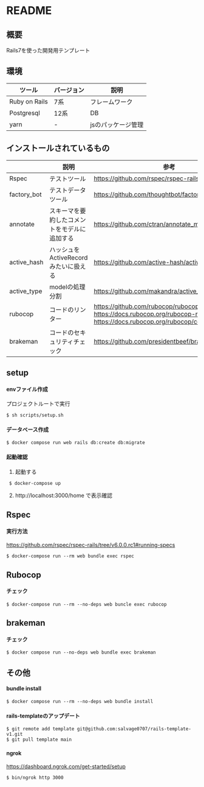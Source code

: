 # README

## 概要

Rails7を使った開発用テンプレート

## 環境

|ツール| バージョン| 説明|
|---|---|---|
|Ruby on Rails | 7系| フレームワーク|
|Postgresql| 12系| DB|
|yarn | -| jsのパッケージ管理|

## インストールされているもの
| | 説明| 参考|
|---|---|---|
|Rspec| テストツール| https://github.com/rspec/rspec-rails|
|factory_bot| テストデータツール|https://github.com/thoughtbot/factory_bot_rails|
|annotate| スキーマを要約したコメントをモデルに追加する| https://github.com/ctran/annotate_models|
|active_hash| ハッシュをActiveRecordみたいに扱える| https://github.com/active-hash/active_hash|
|active_type| modelの処理分割| https://github.com/makandra/active_type|
|rubocop| コードのリンター| https://github.com/rubocop/rubocop-rails <br> https://docs.rubocop.org/rubocop-rails/index.html <br> https://docs.rubocop.org/rubocop/compatibility.html|
|brakeman| コードのセキュリティチェック| https://github.com/presidentbeef/brakeman|

## setup

#### envファイル作成

プロジェクトルートで実行
```shell
$ sh scripts/setup.sh
```

#### データベース作成

```shell
$ docker compose run web rails db:create db:migrate
```

#### 起動確認

1. 起動する
```shell
 $ docker-compose up
```
2. http://localhost:3000/home で表示確認


## Rspec

#### 実行方法

https://github.com/rspec/rspec-rails/tree/v6.0.0.rc1#running-specs
```shell
$ docker-compose run --rm web bundle exec rspec
```

## Rubocop

#### チェック

```shell
$ docker-compose run --rm --no-deps web buncle exec rubocop
```

## brakeman

#### チェック

```shell
$ docker compose run --no-deps web bundle exec brakeman
```

## その他
#### bundle install

```shell
$ docker compose run --rm --no-deps web bundle install 
```

#### rails-templateのアップデート

```shell
$ git remote add template git@github.com:salvage0707/rails-template-v1.git
$ git pull template main
```

#### ngrok

https://dashboard.ngrok.com/get-started/setup
```shell
$ bin/ngrok http 3000
```